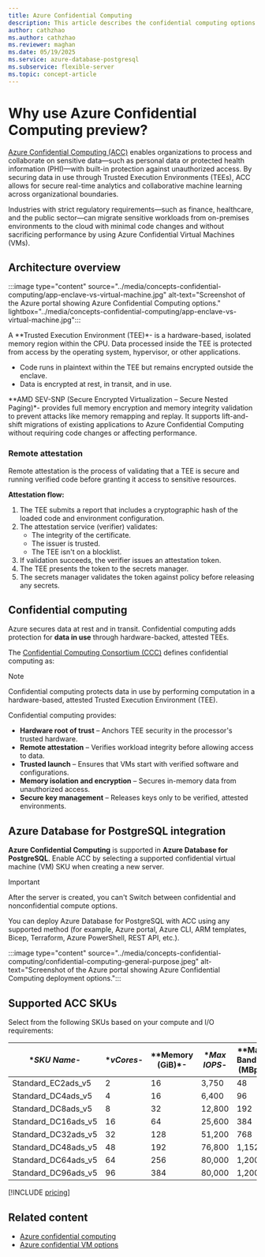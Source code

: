 ```yaml
---
title: Azure Confidential Computing
description: This article describes the confidential computing options in Azure Database for PostgreSQL flexible server.
author: cathzhao
ms.author: cathzhao
ms.reviewer: maghan
ms.date: 05/19/2025
ms.service: azure-database-postgresql
ms.subservice: flexible-server
ms.topic: concept-article
---
```


# Why use Azure Confidential Computing preview?

[Azure Confidential Computing (ACC)](/azure/confidential-computing/overview) enables organizations to process and collaborate on sensitive data—such as personal data or protected health information (PHI)—with built-in protection against unauthorized access. By securing data in use through Trusted Execution Environments (TEEs), ACC allows for secure real-time analytics and collaborative machine learning across organizational boundaries.

Industries with strict regulatory requirements—such as finance, healthcare, and the public sector—can migrate sensitive workloads from on-premises environments to the cloud with minimal code changes and without sacrificing performance by using Azure Confidential Virtual Machines (VMs).

## Architecture overview

:::image type="content" source="../media/concepts-confidential-computing/app-enclave-vs-virtual-machine.jpg" alt-text="Screenshot of the Azure portal showing Azure Confidential Computing options." lightbox="../media/concepts-confidential-computing/app-enclave-vs-virtual-machine.jpg":::

A **Trusted Execution Environment (TEE)*- is a hardware-based, isolated memory region within the CPU. Data processed inside the TEE is protected from access by the operating system, hypervisor, or other applications.

- Code runs in plaintext within the TEE but remains encrypted outside the enclave.
- Data is encrypted at rest, in transit, and in use.

**AMD SEV-SNP (Secure Encrypted Virtualization – Secure Nested Paging)*- provides full memory encryption and memory integrity validation to prevent attacks like memory remapping and replay. It supports lift-and-shift migrations of existing applications to Azure Confidential Computing without requiring code changes or affecting performance.

### Remote attestation

Remote attestation is the process of validating that a TEE is secure and running verified code before granting it access to sensitive resources.

**Attestation flow:**

1. The TEE submits a report that includes a cryptographic hash of the loaded code and environment configuration.
1. The attestation service (verifier) validates:
   - The integrity of the certificate.
   - The issuer is trusted.
   - The TEE isn't on a blocklist.
1. If validation succeeds, the verifier issues an attestation token.
1. The TEE presents the token to the secrets manager.
1. The secrets manager validates the token against policy before releasing any secrets.

## Confidential computing

Azure secures data at rest and in transit. Confidential computing adds protection for **data in use** through hardware-backed, attested TEEs.

The [Confidential Computing Consortium (CCC)](https://confidentialcomputing.io/wp-content/uploads/sites/10/2023/03/CCC_outreach_whitepaper_updated_November_2022.pdf) defines confidential computing as:

> [!NOTE]  
> Confidential computing protects data in use by performing computation in a hardware-based, attested Trusted Execution Environment (TEE).

Confidential computing provides:

- **Hardware root of trust** – Anchors TEE security in the processor's trusted hardware.
- **Remote attestation** – Verifies workload integrity before allowing access to data.
- **Trusted launch** – Ensures that VMs start with verified software and configurations.
- **Memory isolation and encryption** – Secures in-memory data from unauthorized access.
- **Secure key management** – Releases keys only to be verified, attested environments.

## Azure Database for PostgreSQL integration

**Azure Confidential Computing** is supported in **Azure Database for PostgreSQL**. Enable ACC by selecting a supported confidential virtual machine (VM) SKU when creating a new server.

> [!IMPORTANT]  
> After the server is created, you can't Switch between confidential and nonconfidential compute options.

You can deploy Azure Database for PostgreSQL with ACC using any supported method (for example, Azure portal, Azure CLI, ARM templates, Bicep, Terraform, Azure PowerShell, REST API, etc.). 

:::image type="content" source="../media/concepts-confidential-computing/confidential-computing-general-purpose.jpeg" alt-text="Screenshot of the Azure portal showing Azure Confidential Computing deployment options.":::

## Supported ACC SKUs

Select from the following SKUs based on your compute and I/O requirements:

| **SKU Name*- | **vCores*- | **Memory (GiB)*- | **Max IOPS*- | **Max I/O Bandwidth (MBps)*- |
| --- | --- | --- | --- | --- |
| Standard_EC2ads_v5 | 2 | 16 | 3,750 | 48 |
| Standard_DC4ads_v5 | 4 | 16 | 6,400 | 96 |
| Standard_DC8ads_v5 | 8 | 32 | 12,800 | 192 |
| Standard_DC16ads_v5 | 16 | 64 | 25,600 | 384 |
| Standard_DC32ads_v5 | 32 | 128 | 51,200 | 768 |
| Standard_DC48ads_v5 | 48 | 192 | 76,800 | 1,152 |
| Standard_DC64ads_v5 | 64 | 256 | 80,000 | 1,200 |
| Standard_DC96ads_v5 | 96 | 384 | 80,000 | 1,200 |

[!INCLUDE [pricing](includes/compute-storage-pricing.md)]

## Related content

- [Azure confidential computing](/azure/confidential-computing/trusted-execution-environment)
- [Azure confidential VM options](/azure/confidential-computing/virtual-machine-options)
